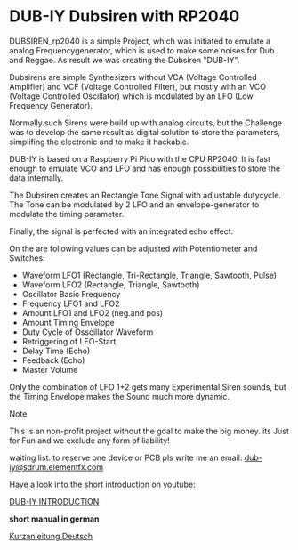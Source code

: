 # DUB-IY Dubsiren with RP2040 

DUBSIREN_rp2040 is a simple Project, which was initiated to emulate a analog Frequencygenerator, which is used to make some noises for Dub and Reggae.
As result we was creating the Dubsiren "DUB-IY". 

Dubsirens are simple Synthesizers without VCA (Voltage Controlled Amplifier) and VCF (Voltage Controlled Filter), 
but mostly with an VCO (Voltage Controlled Oscillator) which is modulated by an LFO (Low Frequency Generator).


Normally such Sirens were build up with analog circuits, but the Challenge was to develop the same result as digital solution to store the parameters, simplifing the electronic and to make it hackable.

DUB-IY is based on a Raspberry Pi Pico with the CPU RP2040. It is fast enough to emulate VCO and LFO and has enough possibilities to store the data internally.

The Dubsiren creates an Rectangle Tone Signal with adjustable dutycycle.
The Tone can be modulated by 2 LFO and an envelope-generator to modulate the timing parameter. 

Finally, the signal is perfected with an integrated echo effect. 

On the  are following values can be adjusted with Potentiometer and Switches:

* Waveform LFO1 
(Rectangle, Tri-Rectangle, Triangle, Sawtooth, Pulse) 
* Waveform LFO2 (Rectangle, Triangle, Sawtooth) 
* Oscillator Basic Frequency
* Frequency LFO1 and LFO2
* Amount LFO1 and LFO2 (neg.and pos)
* Amount Timing Envelope
* Duty Cycle of Osscillator Waveform
* Retriggering of LFO-Start
* Delay Time (Echo) 
* Feedback (Echo) 
* Master Volume

Only the combination of LFO 1+2 gets many Experimental Siren sounds, but  the Timing Envelope makes the Sound much more dynamic. 



>[!NOTE]
   >
   >This is an non-profit project without the goal to make the big money.
   > its Just for Fun and we exclude any form of liability!
   
waiting list:
to reserve one device or PCB pls write me an email: 
dub-iy@sdrum.elementfx.com





Have a look into the short introduction on youtube:

[DUB-IY INTRODUCTION]( https://youtu.be/Yc06HZqR8gg?si=ktLNwQYJj4XRiWYL) 

**short manual in german**

[Kurzanleitung Deutsch](https://sdrum01.github.io/dubsiren_rp2040)




